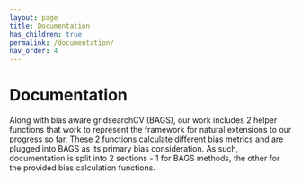 ```yaml
---
layout: page
title: Documentation
has_children: true
permalink: /documentation/
nav_order: 4
---
```


# Documentation

Along with bias aware gridsearchCV (BAGS), our work includes 2 helper functions that work to represent 
the framework for natural extensions to our progress so far. These 2 functions calculate different 
bias metrics and are plugged into BAGS as its primary bias consideration. As such, documentation 
is split into 2 sections - 1 for BAGS methods, the other for the provided bias calculation functions.

